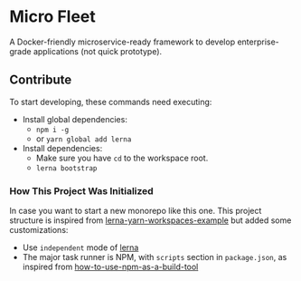 # Micro Fleet

A Docker-friendly microservice-ready framework to develop enterprise-grade applications (not quick prototype).

## Contribute

To start developing, these commands need executing:
  * Install global dependencies:
    - `npm i -g`
    - or `yarn global add lerna`
  * Install dependencies:
    - Make sure you have `cd` to the workspace root.
    - `lerna bootstrap`

### How This Project Was Initialized

In case you want to start a new monorepo like this one. This project structure is inspired from [lerna-yarn-workspaces-example](https://github.com/Quramy/lerna-yarn-workspaces-example) but added some customizations:

* Use `independent` mode of [lerna](https://github.com/lerna/lerna)
* The major task runner is NPM, with `scripts` section in `package.json`, as inspired from [how-to-use-npm-as-a-build-tool](https://www.keithcirkel.co.uk/how-to-use-npm-as-a-build-tool/)

